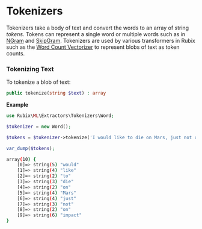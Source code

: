 # Tokenizers
Tokenizers take a body of text and convert the words to an array of string *tokens*. Tokens can represent a single word or multiple words such as in [NGram](n-gram.md) and [SkipGram](skip-gram.md). Tokenizers are used by various transformers in Rubix such as the [Word Count Vectorizer](../../transformers/word-count-vectorizer.md) to represent blobs of text as token counts.

### Tokenizing Text
To tokenize a blob of text:
```php
public tokenize(string $text) : array
```

**Example**

```php
use Rubix\ML\Extractors\Tokenizers\Word;

$tokenizer = new Word();

$tokens = $tokenizer->tokenize('I would like to die on Mars, just not on impact.');

var_dump($tokens);
```

```sh
array(10) {
    [0]=> string(5) "would"
	[1]=> string(4) "like"
	[2]=> string(2) "to"
	[3]=> string(3) "die"
	[4]=> string(2) "on"
	[5]=> string(4) "Mars"
	[6]=> string(4) "just"
	[7]=> string(3) "not"
	[8]=> string(2) "on"
	[9]=> string(6) "impact"
}
```